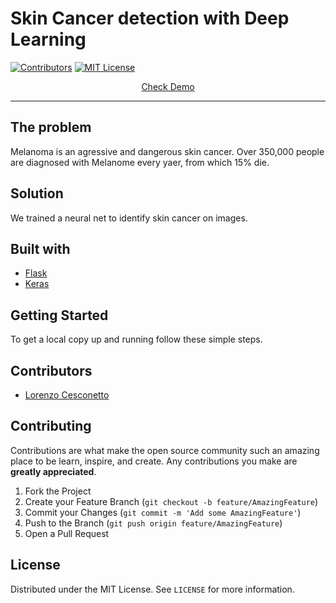 # Skin Cancer detection with Deep Learning

[![Contributors][contributors-shield]][contributors-url]
[![MIT License][license-shield]][license-url]

<p align="center">
  <a href="https://www.youtube.com/watch?v=t_Y37-FWt5s&feature=youtu.be">Check Demo</a>
</p>

<hr />

## The problem

Melanoma is an agressive and dangerous skin cancer. Over 350,000 people are diagnosed with Melanome every yaer, from which 15% die.

## Solution

We trained a neural net to identify skin cancer on images.

## Built with

- [Flask](https://flask.palletsprojects.com/en/1.1.x/)
- [Keras](https://keras.io)

<!-- GETTING STARTED -->

## Getting Started

To get a local copy up and running follow these simple steps.

<!-- CONTRIBUTORS -->

## Contributors

- [Lorenzo Cesconetto](https://www.linkedin.com/in/lorenzo-cesconetto/)

<!-- CONTRIBUTING -->

## Contributing

Contributions are what make the open source community such an amazing place to be learn, inspire, and create. Any contributions you make are **greatly appreciated**.

1. Fork the Project
2. Create your Feature Branch (`git checkout -b feature/AmazingFeature`)
3. Commit your Changes (`git commit -m 'Add some AmazingFeature'`)
4. Push to the Branch (`git push origin feature/AmazingFeature`)
5. Open a Pull Request

<!-- LICENSE -->

## License

Distributed under the MIT License. See `LICENSE` for more information.

<!-- MARKDOWN LINKS & IMAGES -->
<!-- https://www.markdownguide.org/basic-syntax/#reference-style-links -->

[contributors-shield]: https://img.shields.io/badge/contributors-1-brightgreen
[contributors-url]: https://github.com/lorenzocesconetto/Skin-Cancer/graphs/contributors
[license-shield]: https://img.shields.io/github/license/Codenation-React/grupo-3
[license-url]: ./LICENCE

